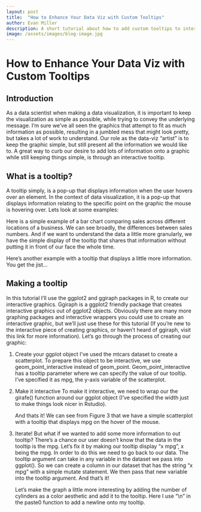 ```yaml
---
layout: post
title:  "How to Enhance Your Data Viz with Custom Tooltips"
author: Evan Miller
description: A short tutorial about how to add custom tooltips to interactive graphics in R.
image: /assets/images/blog-image.jpg
---
```


# How to Enhance Your Data Viz with Custom Tooltips

## Introduction
As a data scientist when making a data visualization, it is important to keep the visualization as simple as possible, while trying to convey the underlying message. I’m sure we’ve all seen the graphics that attempt to fit as much information as possible, resulting in a jumbled mess that might look pretty, but takes a lot of work to understand. Our role as the data-viz “artist” is to keep the graphic simple, but still present all the information we would like to. A great way to curb our desire to add lots of information onto a graphic while still keeping things simple, is through an interactive tooltip. 

## What is a tooltip?
A tooltip simply, is a pop-up that displays information when the user hovers over an element. In the context of data visualization, it is a pop-up that displays information relating to the specific point on the graphic the mouse is hovering over. Lets look at some examples:


Here is a simple example of a bar chart comparing sales across different locations of a business. We can see broadly, the differences between sales numbers. And if we want to understand the data a little more granularly, we have the simple display of the tooltip that shares that information without putting it in front of our face the whole time.

Here’s another example with a tooltip that displays a little more information. You get the jist…


## Making a tooltip

In this tutorial I’ll use the ggplot2 and ggiraph packages in R, to create our interactive graphics. Ggiraph is a ggplot2 friendly package that creates interactive graphics out of ggplot2 objects. Obviously there are many more graphing packages and interactive wrappers you could use to create an interactive graphic, but we’ll just use these for this tutorial (If you’re new to the interactive piece of creating graphics, or haven’t heard of ggiraph, visit this link for more information). Let’s go through the process of creating our graphic:

1. Create your ggplot object
	I’ve used the mtcars dataset to create a scatterplot. To prepare this object to be interactive, we use geom_point_interactive instead of geom_point. Geom_point_interactive has a tooltip parameter where we can specify the value of our tooltip. I’ve specified it as mpg, the y-axis variable of the scatterplot.

2. Make it interactive
    To make it interactive, we need to wrap our the girafe() function around our ggplot object (I’ve specified the width just to make things look nicer in Rstudio).
    
    And thats it!
    We can see from Figure 3 that we have a simple scatterplot with a tooltip that displays mpg on the hover of the mouse. 

3. Iterate!
    But what if we wanted to add some more information to out tooltip? There’s a chance our user doesn’t know that the data in the tooltip is the mpg. Let’s fix it by making our tooltip display “x mpg”, x being the mpg. In order to do this we need to go back to our data. The tooltip argument can take in any variable in the dataset we pass into ggplot(). So we can create a column in our dataset that has the string “x mpg” with a simple mutate statement. We then pass that new variable into the tooltip argument. And that’s it! 

    Let’s make the graph a little more interesting by adding the number of cylinders as a color aesthetic and add it to the tooltip. Here I use “\n” in the paste0 function to add a newline onto my tooltip. 

